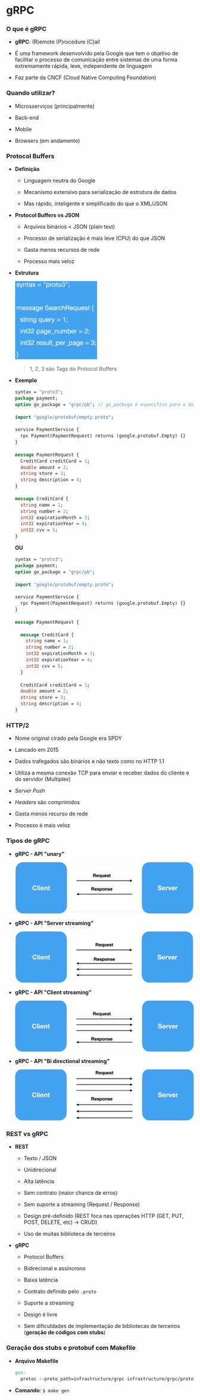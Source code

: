 # gRPC

### O que é gRPC

* **gRPC**: (R)emote (P)rocedure (C)all

* É uma framework desenvolvido pela Google que tem o objetivo de facilitar o processo de comunicação entre sistemas de uma forma extremamente rápida, leve, independente de linguagem

* Faz parte da CNCF (Cloud Native Computing Foundation)

### Quando utilizar?

* Microsserviços (principalmente)

* Back-end

* Mobile

* Browsers (em andamento)

### Protocol Buffers

* **Definição**

    * Linguagem neutra do Google
    
    * Mecanismo extensivo para serialização de estrutura de dados

    * Mas rápido, inteligente e simplificado do que o XML/JSON

* **Protocol Buffers vs JSON**

  * Arquivos binários < JSON (plain text)

  * Processo de serialização é mais leve (CPU) do que JSON

  * Gasta menos recursos de rede

  * Processo mais veloz

* **Estrutura**

  ![](./assets/estrutura-protocol-buffers.png)

  > 1, 2, 3 são Tags do Protocol Buffers

* **Exemplo**

  ```protobuf
  syntax = "proto3";
  package payment;
  option go_package = "grpc/pb"; // go_packege é específico para o Go | "pb" = Protocol Buffer

  import "google/protobuf/empty.proto";

  service PaymentService {
    rpc Payment(PaymentRequest) returns (google.protobuf.Empty) {}
  }

  message PaymentRequest {
    CreditCard creditCard = 1;
    double amount = 2;
    string store = 3;
    string description = 4;
  }

  message CreditCard {
    string name = 1;
    string number = 2;
    int32 expirationMonth = 3;
    int32 expirationYear = 4;
    int32 cvv = 5;
  }
  ```

  **OU**

  ```protobuf
  syntax = "proto3";
  package payment;
  option go_package = "grpc/pb";

  import "google/protobuf/empty.proto";

  service PaymentService {
    rpc Payment(PaymentRequest) returns (google.protobuf.Empty) {}
  }

  message PaymentRequest {

    message CreditCard {
      string name = 1;
      string number = 2;
      int32 expirationMonth = 3;
      int32 expirationYear = 4;
      int32 cvv = 5;
    }

    CreditCard creditCard = 1;
    double amount = 2;
    string store = 3;
    string description = 4;
  }
  ```

### HTTP/2

* Nome original cirado pela Google era SPDY

* Lancado em 2015

* Dados trafegados são binários e não texto como no HTTP 1.1

* Utiliza a mesma conexão TCP para enviar e receber dados do cliente e do servidor (Multiplex)

* _Server Push_

* _Headers_ são comprimidos

* Gasta menos recurso de rede

* Processo é mais veloz

### Tipos de gRPC

* **gRPC - API "unary"**

  ![](./assets/grpc-api-unray.png)

* **gRPC - API "Server streaming"**

  ![](./assets/grpc-api-server-streaming.png)

* **gRPC - API "Client streaming"**

  ![](./assets/grpc-api-client-streaming.png)

* **gRPC - API "Bi directional streaming"**

  ![](./assets/grpc-api-bi-directional-streaming.png)

### REST vs gRPC

  * **REST**

    * Texto / JSON

    * Unidirecional

    * Alta latência

    * Sem contrato (maior chance de erros)

    * Sem suporte a streaming (Request / Response)

    * Design pré-definido (REST foca nas operações HTTP (GET, PUT, POST, DELETE, etc) -> CRUD)

    * Uso de muitas biblioteca de terceiros

  * **gRPC**

    * Protocol Buffers

    * Bidirecional e assíncrono

    * Baixa latência

    * Contrato definido pelo `.proto`

    * Suporte a streaming

    * Design é livre

    * Sem dificuldades de implementação de bibliotecas de terceiros (**geração de códigos com stubs**)

### Geração dos stubs e protobuf com Makefile

* **Arquivo Makefile**

  ```makefile
  gen:
    protoc --proto_path=infrastructure/grpc infrastructure/grpc/protofile/*.proto --go_out=infrastructure/ --go-grpc_out=infrastructure/
  ```

* **Comando**: `$ make gen`